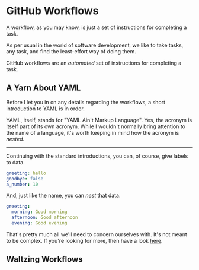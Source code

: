 # GitHub Workflows

A workflow, as you may know, is just a set of instructions for completing a task.

As per usual in the world of software development, we like to take tasks, any task, and find the least-effort way of doing them.

GitHub workflows are an *automated* set of instructions for completing a task.

## A Yarn About YAML

Before I let you in on any details regarding the workflows, a short introduction to YAML is in order.

YAML, itself, stands for "YAML Ain't Markup Language". Yes, the acronym is itself part of its own acronym. While I wouldn't normally bring attention to the name of a language, it's worth keeping in mind how the acronym is *nested*.

---

Continuing with the standard introductions, you can, of course, give labels to data.

```yml
greeting: hello
goodbye: false
a_number: 10
```

And, just like the name, you can *nest* that data.

```yml
greeting:
  morning: Good morning
  afternoon: Good afternoon
  evening: Good evening
```

That's pretty much all we'll need to concern ourselves with. It's not meant to be complex. If you're looking for more, then have a look [here](https://learnxinyminutes.com/yaml/).

## Waltzing Workflows
